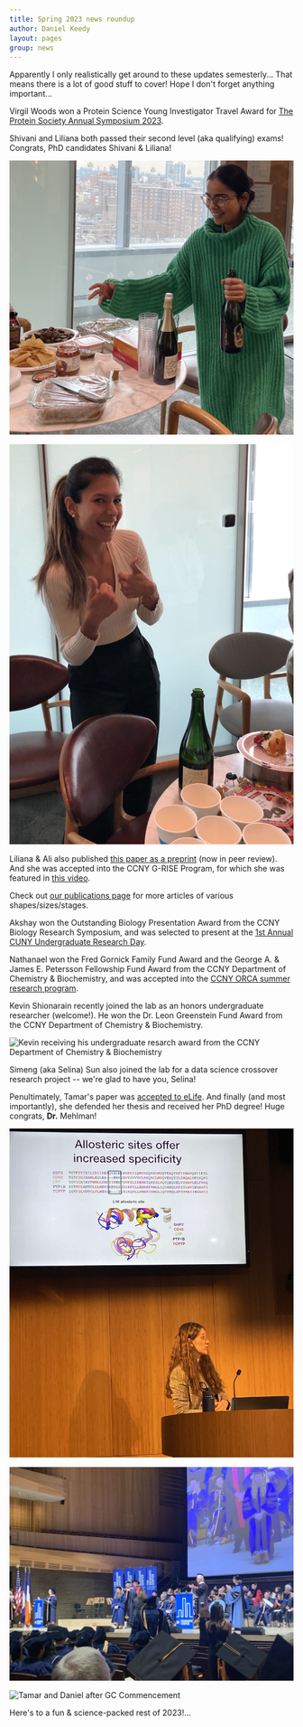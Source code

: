 ```yaml
---
title: Spring 2023 news roundup
author: Daniel Keedy
layout: pages
group: news
---
```


Apparently I only realistically get around to these updates semesterly... That means there is a lot of good stuff to cover! Hope I don't forget anything important...

Virgil Woods won a Protein Science Young Investigator Travel Award for [The Protein Society Annual Symposium 2023](https://www.proteinsociety.org/annual-symposium).

Shivani and Liliana both passed their second level (aka qualifying) exams! Congrats, PhD candidates Shivani & Liliana!

<span class="image fit"><img src="/images/SS_pass_2nd_lvl.jpg" alt="Shivani celebrating after passing her second level exam!" class="img-responsive"></span>

<span class="image fit"><img src="/images/LM_pass_2nd_lvl.jpg" alt="Liliana celebrating after passing her second level exam!" class="img-responsive"></span>

Liliana & Ali also published [this paper as a preprint](https://www.biorxiv.org/content/10.1101/2023.05.02.538097v1) (now in peer review). And she was accepted into the CCNY G-RISE Program, for which she was featured in [this video](https://www.youtube.com/watch?v=D6qGgDp7POw).

Check out [our publications page](https://keedylab.org/publications/) for more articles of various shapes/sizes/stages.

Akshay won the Outstanding Biology Presentation Award from the CCNY Biology Research Symposium, and was selected to present at the [1st Annual CUNY Undergraduate Research Day](https://www.cuny.edu/research/research-development-programs/student-programs/undergraduate-programs/cuny-undergraduate-research-celebration-day-2023/).

Nathanael won the Fred Gornick Family Fund Award and the George A. & James E. Petersson Fellowship Fund Award from the CCNY Department of Chemistry & Biochemistry, and was accepted into the [CCNY ORCA summer research program](https://orca.commons.gc.cuny.edu/).

Kevin Shionarain recently joined the lab as an honors undergraduate researcher (welcome!). He won the Dr. Leon Greenstein Fund Award from the CCNY Department of Chemistry & Biochemistry.

<span class="image fit"><img src="/images/KS_DCB_award.png" alt="Kevin receiving his undergraduate resarch award from the CCNY Department of Chemistry & Biochemistry" class="img-responsive"></span>

Simeng (aka Selina) Sun also joined the lab for a data science crossover research project -- we're glad to have you, Selina!

Penultimately, Tamar's paper was [accepted to eLife](https://elifesciences.org/articles/84632). And finally (and most importantly), she defended her thesis and received her PhD degree! Huge congrats, **Dr.** Mehlman!

<span class="image fit"><img src="/images/TS_defense.jpg" alt="Tamar defending her thesis at the ASRC" class="img-responsive"></span>

<span class="image fit"><img src="/images/TS_commencement_1.jpg" alt="Tamar being hooded by her grandfather (!) at GC Commencement" class="img-responsive"></span>

<span class="image fit"><img src="/images/TS_commencement_2.png" alt="Tamar and Daniel after GC Commencement" class="img-responsive"></span>

Here's to a fun & science-packed rest of 2023!...
